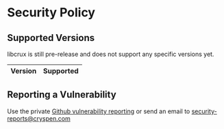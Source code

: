 # Security Policy

## Supported Versions

libcrux is still pre-release and does not support any specific versions yet.

| Version | Supported          |
| ------- | ------------------ |

## Reporting a Vulnerability

Use the private [Github vulnerability reporting](https://github.com/cryspen/libcrux/security)
or send an email to [security-reports@cryspen.com](mailto:security-reports@cryspen.com)
